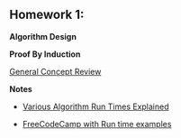## Homework 1:

**Algorithm Design**


**Proof By Induction**

[General Concept Review](https://www.youtube.com/watch?v=x5cWX-EyLEI) 



**Notes**

* [Various Algorithm Run Times Explained](https://betterprogramming.pub/big-o-notation-a-simple-explanation-with-examples-a56347d1daca)

* [FreeCodeCamp with Run time examples](https://www.freecodecamp.org/news/big-o-cheat-sheet-time-complexity-chart/)